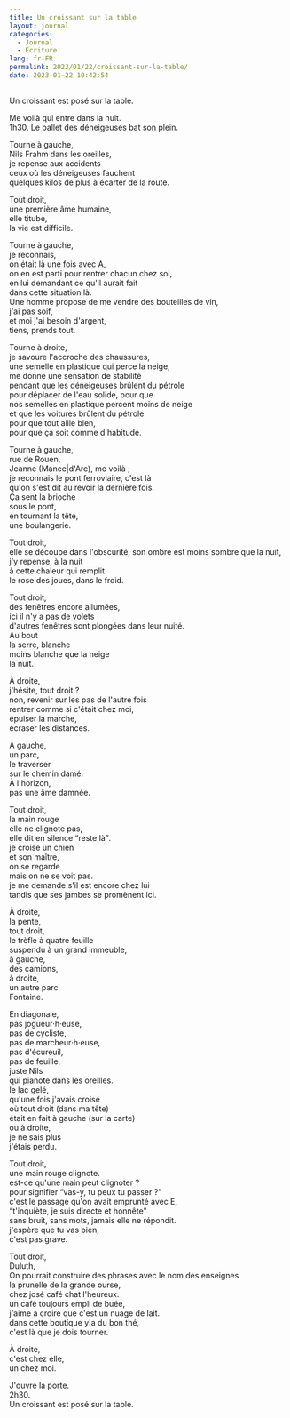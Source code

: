 ```yaml
---
title: Un croissant sur la table
layout: journal
categories:
  - Journal
  - Écriture
lang: fr-FR
permalink: 2023/01/22/croissant-sur-la-table/
date: 2023-01-22 10:42:54
---
```


Un croissant est posé sur la table.

Me voilà qui entre dans la nuit.\
1h30.
Le ballet des déneigeuses bat son plein.

Tourne à gauche,\
Nils Frahm dans les oreilles,\
je repense aux accidents\
ceux où les déneigeuses fauchent\
quelques kilos de plus à écarter de la route.

Tout droit,\
une première âme humaine,\
elle titube,\
la vie est difficile.

Tourne à gauche,\
je reconnais,\
on était là une fois avec A,\
on en est parti pour rentrer chacun chez soi,\
en lui demandant ce qu'il aurait fait\
dans cette situation là.\
Une homme propose de me vendre des bouteilles de vin,\
j'ai pas soif,\
et moi j'ai besoin d'argent,\
tiens, prends tout.

Tourne à droite,\
je savoure l'accroche des chaussures,\
une semelle en plastique qui perce la neige,\
me donne une sensation de stabilité\
pendant que les déneigeuses brûlent du pétrole\
pour déplacer de l'eau solide, pour que\
nos semelles en plastique percent moins de neige\
et que les voitures brûlent du pétrole\
pour que tout aille bien,\
pour que ça soit comme d'habitude.

Tourne à gauche,\
rue de Rouen,\
Jeanne (Mance|d'Arc), me voilà ;\
je reconnais le pont ferroviaire, c'est là\
qu'on s'est dit au revoir la dernière fois.\
Ça sent la brioche\
sous le pont,\
en tournant la tête,\
une boulangerie.

Tout droit,\
elle se découpe dans l'obscurité,
son ombre est moins sombre que la nuit,\
j'y repense, à la nuit\
à cette chaleur qui remplit\
le rose des joues, dans le froid.

Tout droit,\
des fenêtres encore allumées,\
ici il n'y a pas de volets\
d'autres fenêtres sont plongées dans leur nuité.\
Au bout\
la serre, blanche\
moins blanche que la neige\
la nuit.

À droite,\
j'hésite, tout droit ?\
non, revenir sur les pas de l'autre fois\
rentrer comme si c'était chez moi,\
épuiser la marche,\
écraser les distances.

À gauche,\
un parc,\
le traverser\
sur le chemin damé.\
À l'horizon,\
pas une âme damnée.

Tout droit,\
la main rouge\
elle ne clignote pas,\
elle dit en silence <q>reste là</q>.\
je croise un chien\
et son maître,\
on se regarde\
mais on ne se voit pas.\
je me demande s'il est encore chez lui\
tandis que ses jambes se promènent ici.

À droite,\
la pente,\
tout droit,\
le trèfle à quatre feuille\
suspendu à un grand immeuble,\
à gauche,\
des camions,\
à droite,\
un autre parc\
Fontaine.

En diagonale,\
pas jogueur‧h‧euse,\
pas de cycliste,\
pas de marcheur‧h‧euse,\
pas d'écureuil,\
pas de feuille,\
juste Nils\
qui pianote dans les oreilles.\
le lac gelé,\
qu'une fois j'avais croisé\
où tout droit (dans ma tête)\
était en fait à gauche (sur la carte)\
ou à droite,\
je ne sais plus\
j'étais perdu.

Tout droit,\
une main rouge clignote.\
est-ce qu'une main peut clignoter ?\
pour signifier <q>vas-y, tu peux tu passer ?</q>\
c'est le passage qu'on avait emprunté avec E,\
<q>t'inquiète, je suis directe et honnête</q>\
sans bruit, sans mots, jamais elle ne répondit.\
j'espère que tu vas bien,\
c'est pas grave.

Tout droit,\
Duluth,\
On pourrait construire des phrases avec le nom des enseignes\
la prunelle de la grande ourse,\
chez josé café chat l'heureux.\
un café toujours empli de buée,\
j'aime à croire que c'est un nuage de lait.\
dans cette boutique y'a du bon thé,\
c'est là que je dois tourner.

À droite,\
c'est chez elle,\
un chez moi.

J'ouvre la porte.\
2h30.\
Un croissant est posé sur la table.
